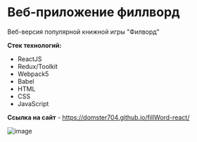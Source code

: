 # Веб-приложение филлворд

Веб-версия популярной книжной игры "Филворд"

**Стек технологий:**
- ReactJS
- Redux/Toolkit
- Webpack5
- Babel
- HTML
- CSS
- JavaScript

**Ссылка на сайт** - https://domster704.github.io/fillWord-react/

![image](https://github.com/domster704/fillWord-reactJS/assets/61056244/a2f73756-72ec-4816-b38d-dcfb259a8548)

